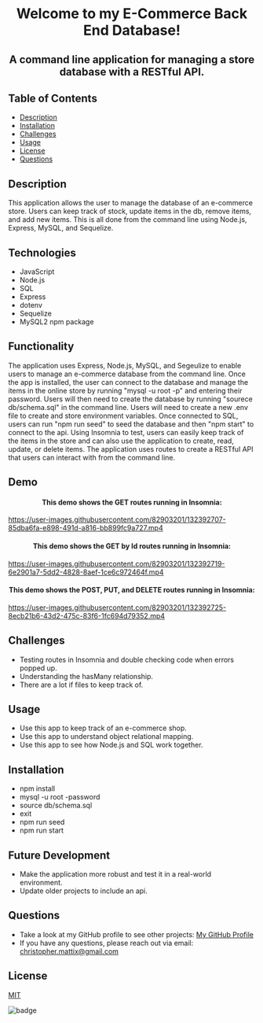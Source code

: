 

# <p align="center">Welcome to my E-Commerce Back End Database!</p> 
## <p align="center">A command line application for managing a store database with a RESTful API.</p>

## Table of Contents
  * [Description](#description)
  * [Installation](#installation)
  * [Challenges](#challenges)
  * [Usage](#usage)
  * [License](#license)
  * [Questions](#questions)

## Description

This application allows the user to manage the database of an e-commerce store. Users can keep track of stock, update items in the db, remove items, and add new items. This is all done from the command line using Node.js, Express, MySQL, and Sequelize.  
 
## Technologies
* JavaScript
* Node.js
* SQL
* Express
* dotenv
* Sequelize
* MySQL2 npm package



## Functionality
The application uses Express, Node.js, MySQL, and Segeulize to enable users to manage an e-commerce database from the command line. Once the app is installed, the user can connect to the database and manage the items in the online store by running "mysql -u root -p" and entering their password. Users will then need to create the database by running "sourece db/schema.sql" in the command line. Users will need to create a new .env file to create and store environment variables. Once connected to SQL, users can run "npm run seed" to seed the database and then "npm start" to connect to the api. Using Insomnia to test, users can easily keep track of the items in the store and can also use the application to create, read, update, or delete items. The application uses routes to create a RESTful API that users can interact with from the command line.  


## Demo
#### <p align="center">This demo shows the GET routes running in Insomnia:</P>

https://user-images.githubusercontent.com/82903201/132392707-85dba6fa-e898-491d-a816-bb899fc9a727.mp4


#### <p align="center">This demo shows the GET by Id routes running in Insomnia:</p>

https://user-images.githubusercontent.com/82903201/132392719-6e2901a7-5dd2-4828-8aef-1ce6c972464f.mp4


#### <p align="center">This demo shows the POST, PUT, and DELETE routes running in Insomnia:</p>

https://user-images.githubusercontent.com/82903201/132392725-8ecb21b6-43d2-475c-83f6-1fc694d79352.mp4


## Challenges

* Testing routes in Insomnia and double checking code when errors popped up. 
* Understanding the hasMany relationship.
* There are a lot if files to keep track of. 

## Usage
* Use this app to keep track of an e-commerce shop.
* Use this app to understand object relational mapping.
* Use this app to see how Node.js and SQL work together. 

## Installation
* npm install
* mysql -u root -password
* source db/schema.sql
* exit
* npm run seed 
* npm run start

## Future Development
* Make the application more robust and test it in a real-world environment.
* Update older projects to include an api. 

## Questions
* Take a look at my GitHub profile to see other projects: 
[My GitHub Profile](https://github.com/BeardoMattix)
* If you have any questions, please reach out via email: christopher.mattix@gmail.com

## License
[MIT](https://opensource.org/licenses/MIT)

![badge](https://img.shields.io/static/v1?label=License&message=MIT&color=success)